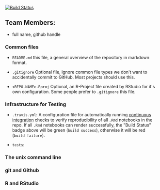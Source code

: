 
[![Build Status](https://travis-ci.com/lsuReproResearch/gitIntro-template.svg?branch=master)](https://travis-ci.com/lsuReproResearch/gitIntro-template)


## Team Members:

- full name, github handle


### Common files

- `README.md` this file, a general overview of the repository in markdown format.

- `.gitignore` Optional file, ignore common file types we don't want to accidentally commit to GitHub. Most projects should use this. 

- `<REPO-NAME>.Rproj` Optional, an R-Project file created by RStudio for it's own configuration.  Some people prefer to `.gitignore` this file.




### Infrastructure for Testing

- `.travis.yml`: A configuration file for automatically running [continuous integration](https://travis-ci.com) checks to verify reproducibility of all `.Rmd` notebooks in the repo.  If all `.Rmd` notebooks can render successfully, the "Build Status" badge above will be green (`build success`), otherwise it will be red (`build failure`).

- `tests`: 















### The unix command line






















### git and Github



















### R and RStudio






























